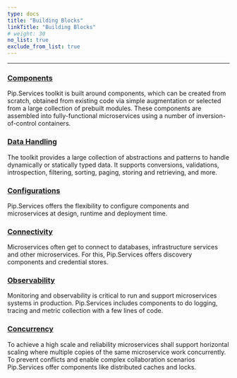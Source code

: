 ```yaml
---
type: docs
title: "Building Blocks"
linkTitle: "Building Blocks" 
# weight: 30
no_list: true
exclude_from_list: true
---
```

---


### [Components](components)
Pip.Services toolkit is built around components, which can be created from scratch, obtained from existing code via simple augmentation or selected from a large collection of prebuilt modules. These components are assembled into fully-functional microservices using a number of inversion-of-control containers.

### [Data Handling](data_handling)
The toolkit provides a large collection of abstractions and patterns to handle dynamically or statically typed data. It supports conversions, validations, introspection, filtering, sorting, paging, storing and retrieving, and more. 

### [Configurations](configurations)
Pip.Services offers the flexibility to configure components and microservices at design, runtime and deployment time.

### [Connectivity](connectivity)
Microservices often get to connect to databases, infrastructure services and other microservices. For this, Pip.Services offers discovery components and credential stores.

### [Observability](observability)
Monitoring and observability is critical to run and support microservices systems in production. Pip.Services includes components to do logging, tracing and metric collection with a few lines of code.

### [Concurrency](concurrency)
To achieve a high scale and reliability microservices shall support horizontal scaling where multiple copies of the same microservice work concurrently. To prevent conflicts and enable complex collaboration scenarios Pip.Services offer components like distributed caches and locks.